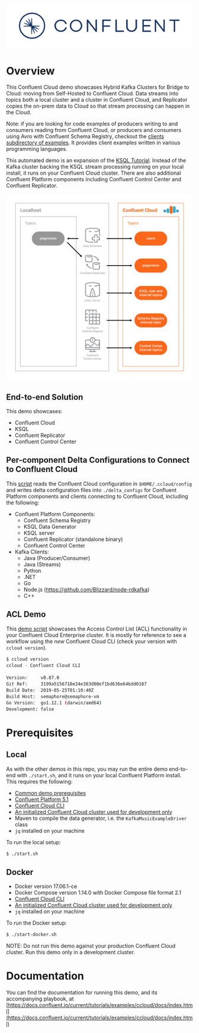 ![image](../images/confluent-logo-300-2.png)

# Overview

This Confluent Cloud demo showcases Hybrid Kafka Clusters for Bridge to Cloud: moving from Self-Hosted to Confluent Cloud. Data streams into topics both a local cluster and a cluster in Confluent Cloud, and Replicator copies the on-prem data to Cloud so that stream processing can happen in the Cloud.

Note: if you are looking for code examples of producers writing to and consumers reading from Confluent Cloud, or producers and consumers using Avro with Confluent Schema Registry, checkout the [clients subdirectory of examples](../clients). It provides client examples written in various programming languages.

This automated demo is an expansion of the [KSQL Tutorial](https://docs.confluent.io/current/ksql/docs/tutorials/basics-local.html#create-a-stream-and-table>). Instead of the Kafka cluster backing the KSQL stream processing running on your local install, it runs on your Confluent Cloud cluster. There are also additional Confluent Platform components including Confluent Control Center and Confluent Replicator.

![image](docs/images/confluent-cloud-demo-diagram.png)

## End-to-end Solution

This demo showcases:

* Confluent Cloud
* KSQL
* Confluent Replicator
* Confluent Control Center


## Per-component Delta Configurations to Connect to Confluent Cloud

This [script](ccloud-generate-cp-configs.sh) reads the Confluent Cloud configuration in ``$HOME/.ccloud/config`` and writes delta configuration files into ``./delta_configs`` for Confluent Platform components and clients connecting to Confluent Cloud, including the following:

* Confluent Platform Components:
  * Confluent Schema Registry
  * KSQL Data Generator
  * KSQL server
  * Confluent Replicator (standalone binary)
  * Confluent Control Center
* Kafka Clients:
  * Java (Producer/Consumer)
  * Java (Streams)
  * Python
  * .NET
  * Go
  * Node.js (https://github.com/Blizzard/node-rdkafka)
  * C++

## ACL Demo

This [demo script](acl.sh) showcases the Access Control List (ACL) functionality in your Confluent Cloud Enterprise cluster. It is mostly for reference to see a workflow using the *new* Confluent Cloud CLI (check your version with `ccloud version`).

```bash
$ ccloud version
ccloud - Confluent Cloud CLI

Version:     v0.87.0
Git Ref:     3199a5156710e24e383d00ef1bd636e64bdd0187
Build Date:  2019-05-25T01:10:40Z
Build Host:  semaphore@semaphore-vm
Go Version:  go1.12.1 (darwin/amd64)
Development: false
```

# Prerequisites

## Local

As with the other demos in this repo, you may run the entire demo end-to-end with `./start.sh`, and it runs on your local Confluent Platform install.  This requires the following:

* [Common demo prerequisites](https://github.com/confluentinc/examples#prerequisites)
* [Confluent Platform 5.1](https://www.confluent.io/download/)
* [Confluent Cloud CLI](https://docs.confluent.io/current/cloud-quickstart.html#step-2-install-ccloud-cli)
* [An initialized Confluent Cloud cluster used for development only](https://confluent.cloud)
* Maven to compile the data generator, i.e. the `KafkaMusicExampleDriver` class
* `jq` installed on your machine

To run the local setup:

```bash
$ ./start.sh
```

## Docker

* Docker version 17.06.1-ce
* Docker Compose version 1.14.0 with Docker Compose file format 2.1
* [Confluent Cloud CLI](https://docs.confluent.io/current/cloud-quickstart.html#step-2-install-ccloud-cli)
* [An initialized Confluent Cloud cluster used for development only](https://confluent.cloud)
* `jq` installed on your machine

To run the Docker setup:

```bash
$ ./start-docker.sh
```

NOTE: Do not run this demo against your production Confluent Cloud cluster. Run this demo only in a development cluster.

# Documentation

You can find the documentation for running this demo, and its accompanying playbook, at [https://docs.confluent.io/current/tutorials/examples/ccloud/docs/index.html](https://docs.confluent.io/current/tutorials/examples/ccloud/docs/index.html)
